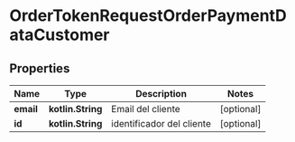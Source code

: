 
# OrderTokenRequestOrderPaymentDataCustomer

## Properties
Name | Type | Description | Notes
------------ | ------------- | ------------- | -------------
**email** | **kotlin.String** | Email del cliente |  [optional]
**id** | **kotlin.String** | identificador del cliente  |  [optional]



